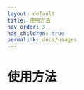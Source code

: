 ```yaml
---
layout: default
title: 使用方法
nav_order: 3
has_children: true
permalink: docs/usages
---
```


# 使用方法

